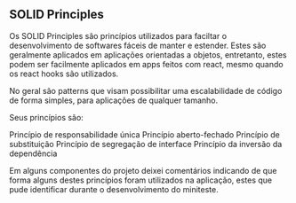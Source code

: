 ## SOLID Principles

Os SOLID Principles são princípios utilizados para faciltar o desenvolvimento de softwares fáceis de manter e estender. Estes são geralmente aplicados em aplicações orientadas a objetos, entretanto, estes podem ser facilmente aplicados em apps feitos com react, mesmo quando os react hooks são utilizados.

No geral são patterns que visam possibilitar uma escalabilidade de código de forma simples, para aplicações de qualquer tamanho.

Seus princípios são:

Princípio de responsabilidade única
Princípio aberto-fechado
Princípio de substituição
Princípio de segregação de interface
Princípio da inversão da dependência

Em alguns componentes do projeto deixei comentários indicando de que forma alguns destes princípios foram utilizados na aplicação, estes que pude identificar durante o desenvolvimento do miniteste.